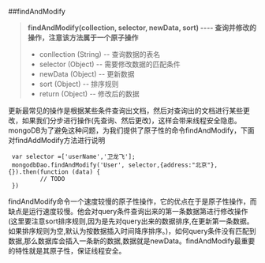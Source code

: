 ##findAndModify
>**findAndModify(collection, selector, newData, sort) ---- 查询并修改的操作，注意该方法属于一个原子操作**
>- conllection (String) -- 查询数据的表名 
>- selector  (Object) -- 需要修改数据的匹配条件
>- newData  (Object) -- 更新数据
>- sort  (Object) -- 排序规则   
>- return (Object) -- 修改后的数据

更新最常见的操作是根据某些条件查询出文档，然后对查询出的文档进行某些更改，如果我们分步进行操作(先查询、然后更改)，这样会带来线程安全隐患。mongoDB为了避免这种问题，为我们提供了原子性的命令findAndModify，下面对findAddModify方法进行说明

     var selector =['userName','卫龙飞'];
     mongodbDao.findAndModify('User', selector,{address:"北京"},{}).then(function (data) {
             // TODO
     })
findAndModify命令一个速度较慢的原子性操作，它的优点在于是原子性操作，而缺点是运行速度较慢。他会对query条件查询出来的第一条数据第进行修改操作(这里要注意sort排序规则,因为是先对query出来的数据排序,在更新第一条数据。如果排序规则为空,默认为按数据插入时间降序排序。)，如何query条件没有匹配到数据,那么数据库会插入一条新的数据,数据就是newData。findAndModify最重要的特性就是其原子性，保证线程安全。
